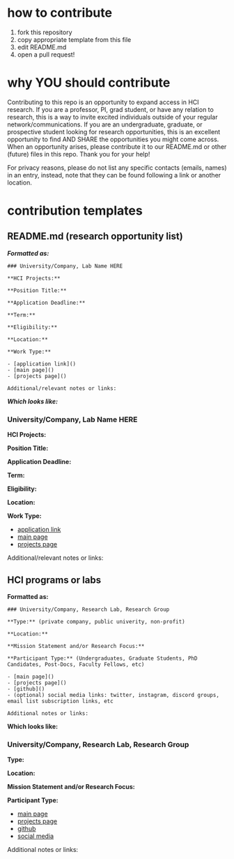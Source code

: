 # how to contribute
1. fork this repository
2. copy appropriate template from this file
3. edit README.md
4. open a pull request!

# why YOU should contribute
Contributing to this repo is an opportunity to expand access in HCI research. If you are a professor, PI, grad student, or have any relation to research, this is a way to invite excited individuals outside of your regular network/communications. If you are an undergraduate, graduate, or prospective student looking for research opportunities, this is an excellent opportunity to find AND SHARE the opportunities you might come across. When an opportunity arises, please contribute it to our README.md or other (future) files in this repo. Thank you for your help!

For privacy reasons, please do not list any specific contacts (emails, names) in an entry, instead, note that they can be found following a link or another location.

# contribution templates

## README.md (research opportunity list)

***Formatted as:***

    ### University/Company, Lab Name HERE

    **HCI Projects:**

    **Position Title:**

    **Application Deadline:**

    **Term:**

    **Eligibility:** 

    **Location:**

    **Work Type:**

    - [application link]()
    - [main page]()
    - [projects page]()

    Additional/relevant notes or links:
  
***Which looks like:***

### University/Company, Lab Name HERE

**HCI Projects:**

**Position Title:**

**Application Deadline:**

**Term:**

**Eligibility:** 

**Location:**

**Work Type:**

- [application link]()
- [main page]()
- [projects page]()

Additional/relevant notes or links:

## HCI programs or labs
**Formatted as:**

    ### University/Company, Research Lab, Research Group

    **Type:** (private company, public univerity, non-profit)

    **Location:**

    **Mission Statement and/or Research Focus:**

    **Participant Type:** (Undergraduates, Graduate Students, PhD Candidates, Post-Docs, Faculty Fellows, etc)

    - [main page]()
    - [projects page]()
    - [github]()
    - (optional) social media links: twitter, instagram, discord groups, email list subscription links, etc

    Additional notes or links:

**Which looks like:**

### University/Company, Research Lab, Research Group

**Type:** 

**Location:**

**Mission Statement and/or Research Focus:**

**Participant Type:** 

- [main page]()
- [projects page]()
- [github]()
- [social media]()

Additional notes or links: